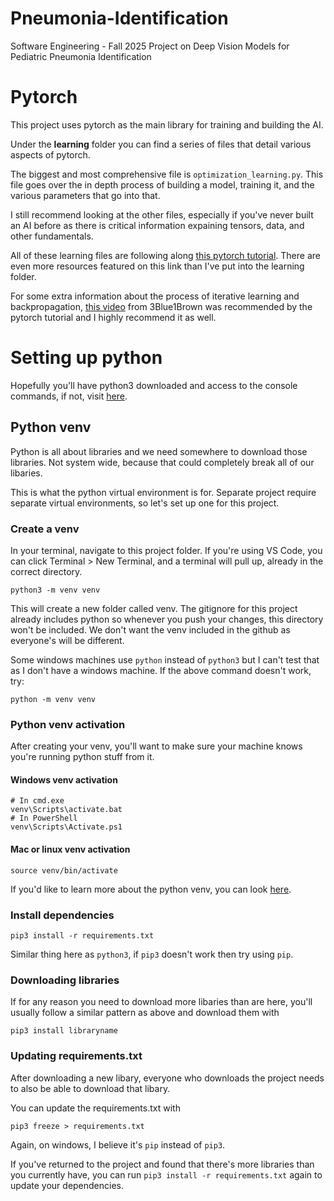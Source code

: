 # Pneumonia-Identification
Software Engineering - Fall 2025 Project on Deep Vision Models for Pediatric Pneumonia Identification

# Pytorch
This project uses pytorch as the main library for training and building the AI. 

Under the **learning** folder you can find a series of files that detail various aspects of pytorch. 

The biggest and most comprehensive file is `optimization_learning.py`. This file goes over the in depth process of building a model, training it, and the various parameters that go into that. 

I still recommend looking at the other files, especially if you've never built an AI before as there is critical information expaining tensors, data, and other fundamentals. 

All of these learning files are following along [this pytorch tutorial](https://docs.pytorch.org/tutorials/beginner/basics/intro.html). There are even more resources featured on this link than I've put into the learning folder. 

For some extra information about the process of iterative learning and backpropagation, [this video](https://www.youtube.com/watch?v=tIeHLnjs5U8) from 3Blue1Brown was recommended by the pytorch tutorial and I highly recommend it as well. 

# Setting up python
Hopefully you'll have python3 downloaded and access to the console commands, if not, visit [here](https://www.geeksforgeeks.org/python/download-and-install-python-3-latest-version/).

## Python venv
Python is all about libraries and we need somewhere to download those libraries. Not system wide, because that could completely break all of our libaries.

This is what the python virtual environment is for. Separate project require separate virtual environments, so let's set up one for this project. 


### Create a venv
In your terminal, navigate to this project folder. If you're using VS Code, you can click Terminal > New Terminal, and a terminal will pull up, already in the correct directory. 
```
python3 -m venv venv
```
This will create a new folder called venv. The gitignore for this project already includes python so whenever you push your changes, this directory won't be included. We don't want the venv included in the github as everyone's will be different.

Some windows machines use `python` instead of `python3` but I can't test that as I don't have a windows machine. If the above command doesn't work, try:
```
python -m venv venv
```

### Python venv activation
After creating your venv, you'll want to make sure your machine knows you're running python stuff from it. 

#### Windows venv activation
```
# In cmd.exe
venv\Scripts\activate.bat
# In PowerShell
venv\Scripts\Activate.ps1
```
#### Mac or linux venv activation 
```
source venv/bin/activate
```
If you'd like to learn more about the python venv, you can look [here](https://python.land/virtual-environments/virtualenv). 

### Install dependencies 
```
pip3 install -r requirements.txt
```
Similar thing here as `python3`, if `pip3` doesn't work then try using `pip`. 

### Downloading libraries
If for any reason you need to download more libaries than are here, you'll usually follow a similar pattern as above and download them with 
```
pip3 install libraryname
```

### Updating requirements.txt
After downloading a new libary, everyone who downloads the project needs to also be able to download that libary. 

You can update the requirements.txt with
```
pip3 freeze > requirements.txt
```
Again, on windows, I believe it's `pip` instead of `pip3`. 

If you've returned to the project and found that there's more libraries than you currently have, you can run `pip3 install -r requirements.txt` again to update your dependencies. 